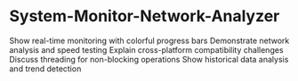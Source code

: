 # System-Monitor-Network-Analyzer
Show real-time monitoring with colorful progress bars Demonstrate network analysis and speed testing Explain cross-platform compatibility challenges Discuss threading for non-blocking operations Show historical data analysis and trend detection
